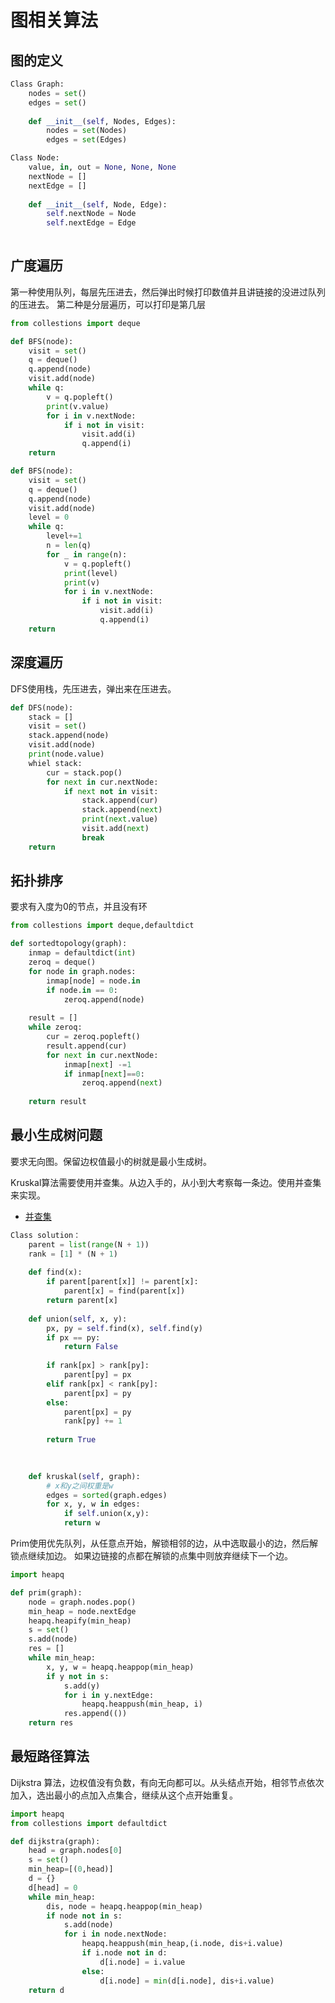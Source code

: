 # 图相关算法

## 图的定义

```python
Class Graph:
	nodes = set()
	edges = set()
	
	def __init__(self, Nodes, Edges):
		nodes = set(Nodes)
		edges = set(Edges)

Class Node:
	value, in, out = None, None, None
	nextNode = []
	nextEdge = []
	
	def __init__(self, Node, Edge):
		self.nextNode = Node
		self.nextEdge = Edge
		
```


## 广度遍历

第一种使用队列，每层先压进去，然后弹出时候打印数值并且讲链接的没进过队列的压进去。
第二种是分层遍历，可以打印是第几层

```python
from collestions import deque

def BFS(node):
	visit = set()
	q = deque()
	q.append(node)
	visit.add(node)
	while q:
		v = q.popleft()
		print(v.value)
		for i in v.nextNode:
			if i not in visit:
				visit.add(i)
				q.append(i)
	return	

def BFS(node):
	visit = set()
	q = deque()
	q.append(node)
	visit.add(node)
	level = 0
	while q:
		level+=1
		n = len(q)
		for _ in range(n):
			v = q.popleft()
			print(level)
			print(v)
			for i in v.nextNode:
				if i not in visit:
					visit.add(i)
					q.append(i)
	return
```

## 深度遍历

DFS使用栈，先压进去，弹出来在压进去。

```python
def DFS(node):
	stack = []
	visit = set()
	stack.append(node)
	visit.add(node)
	print(node.value)
	whiel stack:
		cur = stack.pop()
		for next in cur.nextNode:
			if next not in visit:
				stack.append(cur)
				stack.append(next)
				print(next.value)
				visit.add(next)
				break
	return 
```

## 拓扑排序

要求有入度为0的节点，并且没有环

```python
from collestions import deque,defaultdict

def sortedtopology(graph):
	inmap = defaultdict(int)
	zeroq = deque()
	for node in graph.nodes:
		inmap[node] = node.in
		if node.in == 0:
			zeroq.append(node)
	
	result = []
	while zeroq:
		cur = zeroq.popleft()
		result.append(cur)
		for next in cur.nextNode:
			inmap[next] -=1
			if inmap[next]==0:
				zeroq.append(next)
	
	return result	
```

## 最小生成树问题

要求无向图。保留边权值最小的树就是最小生成树。

Kruskal算法需要使用并查集。从边入手的，从小到大考察每一条边。使用并查集来实现。
- [并查集]()
```python
Class solution：
	parent = list(range(N + 1))
	rank = [1] * (N + 1)
	
	def find(x):
		if parent[parent[x]] != parent[x]:
			parent[x] = find(parent[x])
		return parent[x]
	
	def union(self, x, y):
		px, py = self.find(x), self.find(y)
		if px == py:
			return False
		
		if rank[px] > rank[py]:
			parent[py] = px
		elif rank[px] < rank[py]:
			parent[px] = py
		else:
			parent[px] = py
			rank[py] += 1
		
		return True
	
	

	def kruskal(self, graph):
		# x和y之间权重是w
		edges = sorted(graph.edges)
		for x, y, w in edges:
			if self.union(x,y):
			return w

```

Prim使用优先队列，从任意点开始，解锁相邻的边，从中选取最小的边，然后解锁点继续加边。
如果边链接的点都在解锁的点集中则放弃继续下一个边。
```python
import heapq

def prim(graph):
	node = graph.nodes.pop()
	min_heap = node.nextEdge
	heapq.heapify(min_heap)
	s = set()
	s.add(node)
	res = []
	while min_heap:
		x, y, w = heapq.heappop(min_heap)
		if y not in s:
			s.add(y)
			for i in y.nextEdge:
				heapq.heappush(min_heap, i)
			res.append(())
	return res
```

## 最短路径算法

Dijkstra 算法，边权值没有负数，有向无向都可以。从头结点开始，相邻节点依次加入，选出最小的点加入点集合，继续从这个点开始重复。

```python
import heapq
from collestions import defaultdict

def dijkstra(graph):
	head = graph.nodes[0]
	s = set()
	min_heap=[(0,head)]
	d = {}
	d[head] = 0
	while min_heap:
		dis, node = heapq.heappop(min_heap)
		if node not in s:
			s.add(node)
			for i in node.nextNode:
				heapq.heappush(min_heap,(i.node, dis+i.value)
				if i.node not in d:
					d[i.node] = i.value
				else:
					d[i.node] = min(d[i.node], dis+i.value)
	return d
```

## []()

```python
```

## []()

```python
```
